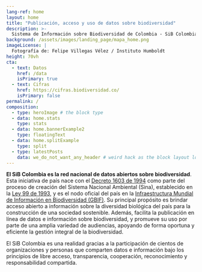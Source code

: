 ```yaml
---
lang-ref: home
layout: home
title: "Publicación, acceso y uso de datos sobre biodiversidad"
description: >-
  Sistema de Información sobre Biodiversidad de Colombia - SiB Colombia
background: /assets/images/landing_page/mapa_home.png
imageLicense: |
  Fotografía de: Felipe Villegas Vélez / Instituto Humboldt
height: 70vh
cta:
  - text: Datos
    href: /data
    isPrimary: true
  - text: Cifras
    href: https://cifras.biodiversidad.co/
    isPrimary: false
permalink: /
composition:
  - type: heroImage # the block type
  - data: home.stats
    type: stats
  - data: home.bannerExample2
    type: floatingText
  - data: home.splitExample
    type: split
  - type: latestPosts
    data: we_do_not_want_any_header # weird hack as the block layout looks for a data element and falls back to the page if none is present
---
```


**El SiB Colombia es la red nacional de datos abiertos sobre biodiversidad**. Esta iniciativa de país nace con el [Decreto 1603 de 1994](http://www.humboldt.org.co/images/documentos/pdf/Normativo/1994-07-17-dec-1603.pdf) como parte del proceso de creación del Sistema Nacional Ambiental (Sina), establecido en la [Ley 99 de 1993](http://www.humboldt.org.co/images/documentos/pdf/Normativo/1993-12-22-ley-99-crea-el-sina-y-mma.pdf), y es el nodo oficial del país en la [Infraestructura Mundial de Información en Biodiversidad (GBIF)](https://www.gbif.org/). Su principal propósito es brindar acceso abierto a información sobre la diversidad biológica del país para la construcción de una sociedad sostenible. Además, facilita la publicación en línea de datos e información sobre biodiversidad, y promueve su uso por parte de una amplia variedad de audiencias, apoyando de forma oportuna y eficiente la gestión integral de la biodiversidad.

El SiB Colombia es una realidad gracias a la participación de cientos de organizaciones y personas que comparten datos e información bajo los principios de libre acceso, transparencia, cooperación, reconocimiento y responsabilidad compartida.


